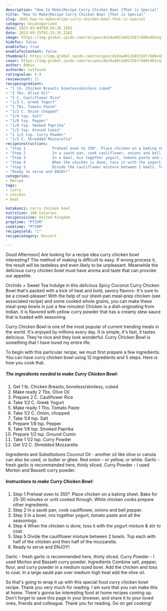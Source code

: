 ```yaml
---
description: "How to Make|Recipe Curry Chicken Bowl {That is Special"
title: "How to Make|Recipe Curry Chicken Bowl {That is Special"
slug: 1041-how-to-makerecipe-curry-chicken-bowl-that-is-special
category: Uncategorized
date: 2023-03-04T00:59:20.156Z
date: 2023-09-25T01:31:35.216Z
image: https://img-global.cpcdn.com/recipes/de24a4011b01316f/680x482cq70/curry-chicken-bowl-recipe-main-photo.jpg
hideToc: false
enableToc: true
enableTocContent: false
thumbnail: https://img-global.cpcdn.com/recipes/de24a4011b01316f/680x482cq70/curry-chicken-bowl-recipe-main-photo.jpg
cover: https://img-global.cpcdn.com/recipes/de24a4011b01316f/680x482cq70/curry-chicken-bowl-recipe-main-photo.jpg
author: Admin
authorAv: notfound
ratingvalue: 4.9
reviewcount: 11
recipeingredient:
- "1 lb. Chicken Breasts bonelessskinless cubed"
- "2 Tbs. Olive Oil"
- "2 C. Cauliflower Rice"
- "1/2 C. Greek Yogurt"
- "1 Tbs. Tomato Paste"
- "1/2 C. Onion chopped"
- "1/4 tsp. Salt"
- "1/8 tsp. Pepper"
- "1/8 tsp. Smoked Paprika"
- "1/2 tsp. Ground Cumin"
- "1 1/2 tsp. Curry Powder"
- "1/2 C. Shredded Mozzarella"
recipeinstructions:
- "Step 1            Preheat oven to 350°. Place chicken on a baking sheet. Bake for 25-30 minutes or until cooked through. While chicken cooks prepare other ingredients."
- "Step 2            In a sauté pan, cook cauliflower, onions and bell pepper."
- "Step 3            In a bowl, mix together yogurt, tomato paste and all the seasonings."
- "Step 4            When the chicken is done, toss it with the yogurt mixture &amp; stir to coat."
- "Step 5            Divide the cauliflower mixture between 2 bowls. Top each with half of the chicken and then half of the mozzarella."
- "Ready to serve and ENJOY!"
categories:
- Recipe
tags:
- curry
- chicken
- bowl

katakunci: curry chicken bowl 
nutrition: 160 calories
recipecuisine: United Kingdom
preptime: "PT33M"
cooktime: "PT39M"
recipeyield: "1"
recipecategory: Dessert

---
```



Good Afternoon| Are looking for a recipe idea curry chicken bowl interesting? The method of making is difficult to easy. If wrong process it, the result will be tasteless and even likely to be unpleasant. Meanwhile the delicious curry chicken bowl must have aroma and taste that can provoke our appetite.





Orchids + Sweet Tea Indulge in this delicious Spicy Coconut Curry Chicken Bowl that&#39;s packed with a kick of heat and bold, savory flavors- It&#39;s sure to be a crowd-pleaser! With the help of our sheet-pan meal-prep chicken (see associated recipe) and some cooked whole grains, you can make these meal-prep bowls in just a few minutes! Chicken is a dish originating from Indian. It is flavored with yellow curry powder that has a creamy stew sauce that is loaded with seasoning.

Curry Chicken Bowl is one of the most popular of current trending meals in the world. It's enjoyed by millions every day. It is simple, it's fast, it tastes delicious. They're nice and they look wonderful. Curry Chicken Bowl is something that I have loved my entire life.


To begin with this particular recipe, we must first prepare a few ingredients. You can have curry chicken bowl using 12 ingredients and 5 steps. Here is how you cook that.

<!--inarticleads1-->

##### The ingredients needed to make Curry Chicken Bowl:

1. Get 1 lb. Chicken Breasts, boneless/skinless, cubed
1. Make ready 2 Tbs. Olive Oil
1. Prepare 2 C. Cauliflower Rice
1. Take 1/2 C. Greek Yogurt
1. Make ready 1 Tbs. Tomato Paste
1. Take 1/2 C. Onion, chopped
1. Take 1/4 tsp. Salt
1. Prepare 1/8 tsp. Pepper
1. Take 1/8 tsp. Smoked Paprika
1. Prepare 1/2 tsp. Ground Cumin
1. Take 1 1/2 tsp. Curry Powder
1. Get 1/2 C. Shredded Mozzarella


Ingredients and Substitutions Coconut Oil - another oil like olive or canola can also be used, or butter or ghee. Red onion - or yellow, or white. Garlic - fresh garlic is recommended here, thinly sliced. Curry Powder - I used Morton and Bassett curry powder. 

<!--inarticleads2-->

##### Instructions to make Curry Chicken Bowl:

1. Step 1            Preheat oven to 350°. Place chicken on a baking sheet. Bake for 25-30 minutes or until cooked through. While chicken cooks prepare other ingredients.
1. Step 2            In a sauté pan, cook cauliflower, onions and bell pepper.
1. Step 3            In a bowl, mix together yogurt, tomato paste and all the seasonings.
1. Step 4            When the chicken is done, toss it with the yogurt mixture &amp; stir to coat.
1. Step 5            Divide the cauliflower mixture between 2 bowls. Top each with half of the chicken and then half of the mozzarella.
1. Ready to serve and ENJOY!

Garlic - fresh garlic is recommended here, thinly sliced. Curry Powder - I used Morton and Bassett curry powder. Ingredients Combine salt, pepper, flour, and curry powder in a medium sized bowl. Add the chicken and toss to coat. In a large sauté pan over medium high heat add the olive oil. 

So that's going to wrap it up with this special food curry chicken bowl recipe. Thank you very much for reading. I am sure that you can make this at home. There's gonna be interesting food at home recipes coming up. Don't forget to save this page in your browser, and share it to your loved ones, friends and colleague. Thank you for reading. Go on get cooking!
